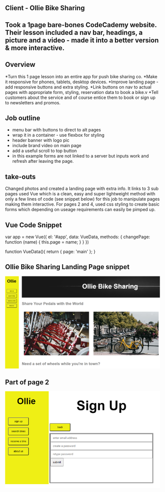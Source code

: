 Client - Ollie Bike Sharing
---------------------------
Took  a 1page bare-bones CodeCademy website. Their lesson included a nav bar, headings, a picture and a video - made it into a better version & more interactive.
---
Overview
---------
*Turn this 1 page lesson into an entire app for push bike sharing co. 
*Make it responsive for phones, tablets, desktop devices.
*Improve landing page - add responsive buttons and extra styling.
*Link buttons on nav to actual pages with appropriate form, styling, reservation data to book a bike.v
*Tell customers about the service and of course entice them to book or sign up to newsletters and promos.

Job outline
-----------
- menu bar with buttons to direct to alt pages
- wrap it in a container - use flexbox for styling
- header banner with logo pic
- include brand video on main page
- add a useful scroll to top button
- in this example forms are not linked to a server but inputs work and refresh after leaving the page.

take-outs
---------
Changed photos and created a landing page with extra info. It links to 3 sub pages used Vue which is a clean, easy and super lightweight method with only a few lines of code (see snippet below) for this job to manipulate pages making them interactive. For pages 2 and 4, used css styling to create basic forms which depending on useage requirements can easily be pimped up.

Vue Code Snippet
----------------
var app = new Vue({
    el: '#app',
    data: VueData,
    methods: {
        changePage: function (name) {
            this.page = name;
        }
    }
})

function VueData(){
    return {
       page: 'main'
    };
}

Ollie Bike Sharing Landing Page snippet
---------------------------------------

![title](PartSnapOllieLandingPage.PNG)


Part of page 2
--------------
![title](PartSnapPg2.PNG)
